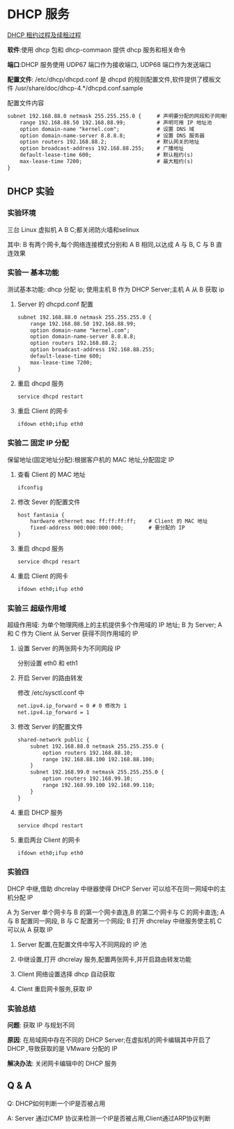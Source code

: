 # DHCP 服务

[DHCP 租约过程及续租过程](../运维基础学习日志/20-8-27软硬Raid区别DHCP服务器.md)

**软件**:使用 dhcp 包和 dhcp-commaon 提供 dhcp 服务和相关命令

**端口**:DHCP 服务使用 UDP67 端口作为接收端口, UDP68 端口作为发送端口

**配置文件**: /etc/dhcp/dhcpd.conf 是 dhcpd 的规则配置文件,软件提供了模板文件 /usr/share/doc/dhcp-4.*/dhcpd.conf.sample

配置文件内容

```txt
subnet 192.168.88.0 netmask 255.255.255.0 {     # 声明要分配的网段和子网掩码
    range 192.168.88.50 192.168.88.99;          # 声明可用 IP 地址池
    option domain-name "kernel.com";            # 设置 DNS 域
    option domain-name-server 8.8.8.8;          # 设置 DNS 服务器
    option routers 192.168.88.2;                # 默认网关的地址
    option broadcast-address 192.168.88.255;    # 广播地址
    default-lease-time 600;                     # 默认租约(s)
    max-lease-time 7200;                        # 最大租约(s)
}
```

## DHCP 实验

### 实验环境

三台 Linux 虚拟机 A B C;都关闭防火墙和selinux

其中: B 有两个网卡,每个网络连接模式分别和 A B 相同,以达成 A 与 B, C 与 B 直连效果

### 实验一 基本功能

测试基本功能: dhcp 分配 ip; 使用主机 B 作为 DHCP Server;主机 A 从 B 获取 ip

1. Server 的 dhcpd.conf 配置

   ```txt
   subnet 192.168.88.0 netmask 255.255.255.0 {
       range 192.168.88.50 192.168.88.99;
       option domain-name "kernel.com";
       option domain-name-server 8.8.8.8;
       option routers 192.168.88.2;
       option broadcast-address 192.168.88.255;
       default-lease-time 600;
       max-lease-time 7200;
   }
   ```

2. 重启 dhcpd 服务

   ```bash
   service dhcpd restart
   ```

3. 重启 Client 的网卡

   ```bash
   ifdown eth0;ifup eth0
   ```

### 实验二 固定 IP 分配

保留地址(固定地址分配):根据客户机的 MAC 地址,分配固定 IP

1. 查看 Client 的 MAC 地址

   ```bash
   ifconfig
   ```

2. 修改 Sever 的配置文件

   ```txt
   host fantasia {
       hardware ethernet mac ff:ff:ff:ff;    # Client 的 MAC 地址
       fixed-address 000:000:000:000;        # 要分配的 IP
   }

3. 重启 dhcpd 服务

   ```bash
   service dhcpd resart
   ```

4. 重启 Client 的网卡

   ```bash
   ifdown eth0;ifup eth0
   ```

### 实验三 超级作用域

超级作用域: 为单个物理网络上的主机提供多个作用域的 IP 地址; B 为 Server; A 和 C 作为 Client 从 Server 获得不同作用域的 IP

1. 设置 Server 的两张网卡为不同网段 IP

   分别设置 eth0 和 eth1

2. 开启 Server 的路由转发

   修改 /etc/sysctl.conf 中

   ```txt
   net.ipv4.ip_forward = 0 # 0 修改为 1
   net.ipv4.ip_forward = 1
   ```

3. 修改 Server 的配置文件

   ```txt
   shared-network public {
       subnet 192.168.88.0 netmask 255.255.255.0 {
           option routers 192.168.88.10;
           range 192.168.88.100 192.168.88.100;
       }
       subnet 192.168.99.0 netmask 255.255.255.0 {
           option routers 192.168.99.10;
           range 192.168.99.100 192.168.99.110;
       }
   }
   ```

4. 重启 DHCP 服务

   ```bash
   service dhcpd restart
   ```

5. 重启两台 Client 的网卡

   ```bash
   ifdown eth0;ifup eth0
   ```

### 实验四

DHCP 中继,借助 dhcrelay 中继器使得 DHCP Server 可以给不在同一网域中的主机分配 IP

A 为 Server 单个网卡与 B 的第一个网卡直连,B 的第二个网卡与 C 的网卡直连; A 与 B 配置同一网段, B 与 C 配置另一个网段; B 打开 dhcrelay 中继服务使主机 C 可以从 A 获取 IP

1. Server 配置,在配置文件中写入不同网段的 IP 池

2. 中继设置,打开 dhcrelay 服务,配置两张网卡,并开启路由转发功能

3. Client 网络设置选择 dhcp 自动获取

4. Clent 重启网卡服务,获取 IP

### 实验总结

**问题**: 获取 IP 与规划不同

**原因**: 在局域网中存在不同的 DHCP Server;在虚拟机的网卡编辑其中开启了 DHCP ,导致获取的是 VMware 分配的 IP

**解决办法**: 关闭网卡编辑中的 DHCP 服务

## Q & A

Q: DHCP如何判断一个IP是否被占用

A: Server 通过ICMP 协议来检测一个IP是否被占用,Client通过ARP协议判断